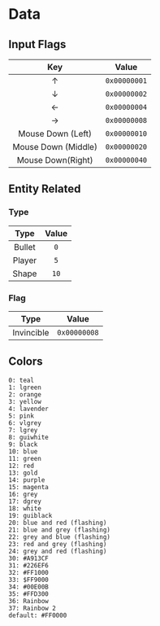 # Data

## Input Flags

|Key|Value|
|:-:|:-:|
|↑|`0x00000001`|
|↓|`0x00000002`|
|←|`0x00000004`|
|→|`0x00000008`|
|Mouse Down (Left)|`0x00000010`|
|Mouse Down (Middle)|`0x00000020`|
|Mouse Down(Right)|`0x00000040`|

## Entity Related
### Type
|Type|Value|
|:-:|:-:|
|Bullet|`0`|
|Player|`5`|
|Shape|`10`|

### Flag
|Type|Value|
|:-:|:-:|
|Invincible|`0x00000008`|

## Colors
```
0: teal
1: lgreen
2: orange
3: yellow
4: lavender
5: pink
6: vlgrey
7: lgrey
8: guiwhite
9: black
10: blue
11: green
12: red
13: gold
14: purple
15: magenta
16: grey
17: dgrey
18: white
19: guiblack
20: blue and red (flashing)
21: blue and grey (flashing)
22: grey and blue (flashing)
23: red and grey (flashing)
24: grey and red (flashing)
30: #A913CF
31: #226EF6
32: #FF1000
33: $FF9000
34: #00E00B
35: #FFD300
36: Rainbow
37: Rainbow 2
default: #FF0000
